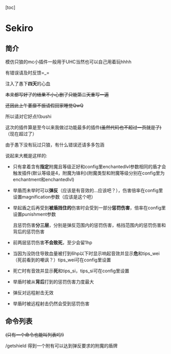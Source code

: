 [toc]
# Sekiro

## 简介

模仿只狼的mc小插件一般用于UHC当然也可以自己用着玩hhhh

有错误请及时反馈=_=

注入了愚下**四天**的心血

~~本来都写好了的结果不小心删了只能第二天重写一遍~~

~~还因此上午萎靡不振请假回家睡觉QwQ~~

所以请对它好点!(bushi

这次的插件算是至今以来我做过功能最多的插件~~(虽然代码也不超过一页就是了)~~（现在超过了）

由于愚下没有玩过只狼，有什么错误还请多多包涵

说起来大概是这样的:

- 只有拿着含有**指定**附魔且等级正好和config里enchantedlvl参数相同的盾才会触发插件(默认等级是4，附魔为锋利)(附魔类型和附魔等级分别在config里为enchantment和enchantedlvl)

- 举盾而未举时可以**弹反**（应该是有音效的...应该吧？），伤害倍率在config里设置magnification参数（应该是这个吧）

- 举起盾之后再受到**被盾挡住的**伤害时会受到一部分**惩罚伤害**，倍率在config里设置punishment参数

  且惩罚伤害**分三层**，分别是弹反范围内的惩罚伤害，格挡范围内的惩罚伤害和背后的惩罚伤害

- 前两层惩罚伤害**不会致死**，至少会留1hp

- 当因为没防住导致血量被打到6hp以下时显示响起音效并显示**危**和tips_wei（死前看到的嘲讽？）tips_wei可在config里设置

- 死亡时有音效并显示**死**和tips_si，tips_si可在config里设置

- 举盾时被从**背后**打到的惩罚伤害力度最大

- 弹反对远程射击无效

- 举盾时被远程射击仍然会受到惩罚伤害

## 命令列表
~~(只有一个命令也能叫列表吗!)~~

/getshield 得到一个附有可以达到弹反要求的附魔的盾牌